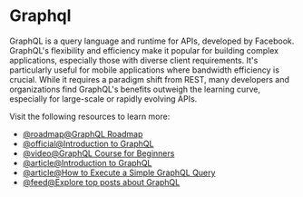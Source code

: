 # Graphql

GraphQL is a query language and runtime for APIs, developed by Facebook. GraphQL's flexibility and efficiency make it popular for building complex applications, especially those with diverse client requirements. It's particularly useful for mobile applications where bandwidth efficiency is crucial. While it requires a paradigm shift from REST, many developers and organizations find GraphQL's benefits outweigh the learning curve, especially for large-scale or rapidly evolving APIs.

Visit the following resources to learn more:

- [@roadmap@GraphQL Roadmap](/graphql)
- [@official@Introduction to GraphQL](https://graphql.org/learn/)
- [@video@GraphQL Course for Beginners](https://www.youtube.com/watch?v=ed8SzALpx1Q)
- [@article@Introduction to GraphQL](https://thenewstack.io/introduction-to-graphql/)
- [@article@How to Execute a Simple GraphQL Query](https://thenewstack.io/how-to-execute-a-simple-graphql-query/)
- [@feed@Explore top posts about GraphQL](https://app.daily.dev/tags/graphql?ref=roadmapsh)
